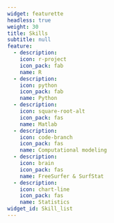 ```yaml
---
widget: featurette
headless: true
weight: 30
title: Skills
subtitle: null
feature:
  - description:
    icon: r-project
    icon_pack: fab
    name: R
  - description: 
    icon: python
    icon_pack: fab
    name: Python
  - description: 
    icon: square-root-alt
    icon_pack: fas
    name: Matlab
  - description: 
    icon: code-branch
    icon_pack: fas
    name: Computational modeling
  - description: 
    icon: brain
    icon_pack: fas
    name: FreeSurfer & SurfStat
  - description: 
    icon: chart-line
    icon_pack: fas
    name: Statistics
widget_id: Skill_list
---
```


